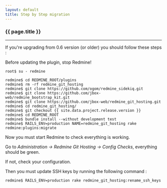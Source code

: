 ```yaml
---
layout: default
title: Step by Step migration
---
```


### {{ page.title }}
***

If you're upgrading from 0.6 version (or older) you should follow these steps :

Before updating the plugin, stop Redmine!

    root$ su - redmine

    redmine$ cd REDMINE_ROOT/plugins
    redmine$ rm -rf redmine_git_hosting
    redmine$ git clone https://github.com/ogom/redmine_sidekiq.git
    redmine$ git clone https://github.com/jbox-web/redmine_bootstrap_kit.git
    redmine$ git clone https://github.com/jbox-web/redmine_git_hosting.git
    redmine$ cd redmine_git_hosting/
    redmine$ git checkout {{ site.data.project.release.version }}
    redmine$ cd REDMINE_ROOT
    redmine$ bundle install --without development test
    redmine$ RAILS_ENV=production NAME=redmine_git_hosting rake redmine:plugins:migrate

Now you must start Redmine to check everything is working.

Go to *Administration -> Redmine Git Hosting -> Config Checks*, everything should be green.

If not, check your configuration.

Then you must update SSH keys by running the following command :

    redmine$ RAILS_ENV=production rake redmine_git_hosting:rename_ssh_keys
